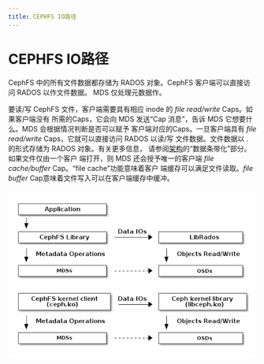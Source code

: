 ```yaml
---
title: CEPHFS IO路径
---
```


# CEPHFS IO路径

CephFS 中的所有文件数据都存储为 RADOS 对象。CephFS 客户端可以直接访问 RADOS 以作文件数据。
MDS 仅处理元数据作。


要读/写 CephFS 文件，客户端需要具有相应 inode 的 *file read/write* Caps。如果客户端没有
所需的Caps，它会向 MDS 发送“Cap 消息”，告诉 MDS 它想要什么。MDS 会根据情况判断是否可以赋予
客户端对应的Caps。一旦客户端具有 *file read/write* Caps，它就可以直接访问 RADOS 以读/写
文件数据。文件数据以 <inode number>.<object index> 的形式存储为 RADOS 对象。有关更多信息，
请参阅[架构](../../architecture/architecture.md)的“数据条带化”部分。如果文件仅由一个客户
端打开，则 MDS 还会授予唯一的客户端 *file cache/buffer* Cap。“file cache”功能意味着客户
端缓存可以满足文件读取。*file buffer* Cap意味着文件写入可以在客户端缓存中缓冲。

![IO 路径](../../image/cephfs-io-path.png)



